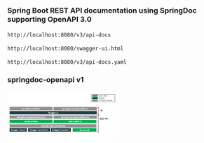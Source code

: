 ### Spring Boot REST API documentation using SpringDoc supporting OpenAPI 3.0

`http://localhost:8080/v3/api-docs`

`http://localhost:8080/swagger-ui.html`

`http://localhost:8080/v3/api-docs.yaml`


### springdoc-openapi v1

<img src="assets/overview.png" alt="overview" style="max-width: 50%; height: auto;">
